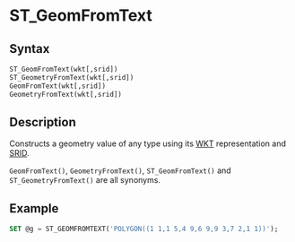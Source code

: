 # ST_GeomFromText

## Syntax

```sql
ST_GeomFromText(wkt[,srid])
ST_GeometryFromText(wkt[,srid])
GeomFromText(wkt[,srid])
GeometryFromText(wkt[,srid])
```

## Description

Constructs a geometry value of any type using its [WKT](/sql-statements-structure/geographic-geometric-features/wkt/wkt-definition/) representation and [SRID](/kb/en/srid/).

`GeomFromText()`, `GeometryFromText()`, `ST_GeomFromText()` and `ST_GeometryFromText()` are all synonyms.

## Example

```sql
SET @g = ST_GEOMFROMTEXT('POLYGON((1 1,1 5,4 9,6 9,9 3,7 2,1 1))');
```